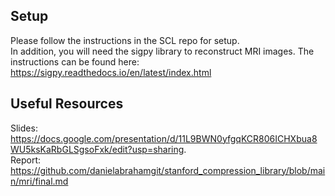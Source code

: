 ## Setup
Please follow the instructions in the SCL repo for setup.    
In addition, you will need the sigpy library to reconstruct MRI images. The instructions can be found here:
https://sigpy.readthedocs.io/en/latest/index.html

## Useful Resources
Slides: https://docs.google.com/presentation/d/11L9BWN0yfgqKCR806ICHXbua8WU5ksKaRbGLSgsoFxk/edit?usp=sharing.  
Report: https://github.com/danielabrahamgit/stanford_compression_library/blob/main/mri/final.md
